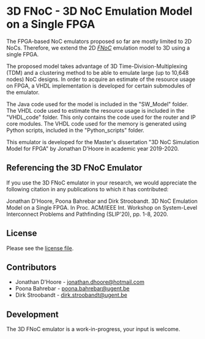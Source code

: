 3D FNoC - 3D NoC Emulation Model on a Single FPGA
==============================

The FPGA-based NoC emulators proposed so far are mostly limited to 2D NoCs. Therefore, we extend the 2D <cite><a href="https://dl.acm.org/doi/abs/10.1145/3151758">FNoC</a></cite> emulation model to 3D using a single FPGA. 



The proposed model takes advantage of 3D Time-Division-Multiplexing (TDM) and a clustering method to be able to emulate large (up to 10,648 nodes) NoC designs. 
In order to acquire an estimate of the resource usage on FPGA, a VHDL implementation is developed for certain submodules of the emulator. 

The Java code used for the model is included in the "SW_Model" folder.
The VHDL code used to estimate the resource usage is included in the "VHDL_code" folder. This only contains the code used for the router and IP core modules. 
The VHDL code used for the memory is generated using Python scripts, included in the "Python_scripts" folder.

This emulator is developed for the Master's dissertation "3D NoC Simulation  Model for FPGA" by Jonathan D'Hoore in academic year 2019-2020.


Referencing the 3D FNoC Emulator
---------------
If you use the 3D FNoC emulator in your research, we would appreciate the following citation in any publications to which it has contributed:

Jonathan D'Hoore, Poona Bahrebar and Dirk Stroobandt. 3D NoC Emulation Model on a Single FPGA. In Proc. ACM/IEEE Int. Workshop on System-Level Interconnect Problems and Pathfinding (SLIP'20), pp. 1-8, 2020. 

License
---------------
Please see the <a href="https://github.com/PoonaBahrebar/3DFNoC/blob/main/LICENSE.pdf">license file</a>.


Contributors
---------------
<ul>
  <li>Jonathan D'Hoore - <a href="mailto:jonathan.dhoore@hotmail.com">jonathan.dhoore@hotmail.com</a></li>
  <li>Poona Bahrebar - <a href="mailto:poona.bahrebar@ugent.be">poona.bahrebar@ugent.be</a></li>
  <li>Dirk Stroobandt - <a href="mailto:dirk.stroobandt@ugent.be">dirk.stroobandt@ugent.be</a></li>
</ul>

Development
---------------
The 3D FNoC emulator is a work-in-progress, your input is welcome.
